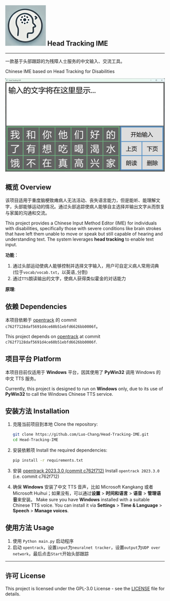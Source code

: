 ## ![screen](./misc/icon_small.png) Head Tracking IME
---
一款基于头部跟踪的为残障人士服务的中文输入、交流工具。

Chinese IME based on Head Tracking for Disabilities

![screen](./misc/image.png)


## 概览 Overview

该项目适用于重度脑梗致瘫病人无法活动、丧失语言能力，但是能听、能理解文字，头部能够运动的情况。通过头部追踪使病人能够自主选择并输出文字从而恢复与家属的沟通和交流。

This project provides a Chinese Input Method Editor (IME) for individuals with disabilities, specifically those with severe conditions like brain strokes that have left them unable to move or speak but still capable of hearing and understanding text. The system leverages **head tracking** to enable text input.

**功能**：
1. 通过头部运动使病人能够控制并选择文字输入，用户可自定义病人常用词典(位于`vocab/vocab.txt`，以英语`,`分割)
1. 通过`TTS`朗读输出的文字，使病人获得类似霍金的对话能力

**原理**:





## 依赖 Dependencies

本项目依赖于 [opentrack](https://github.com/opentrack/opentrack/commit/c762f7128daf5691d4ce60b51ebfd6626bb0006f) 的 commit `c762f7128daf5691d4ce60b51ebfd6626bb0006f`。

This project depends on [opentrack](https://github.com/opentrack/opentrack/commit/c762f7128daf5691d4ce60b51ebfd6626bb0006f) at commit `c762f7128daf5691d4ce60b51ebfd6626bb0006f`.



## 项目平台 Platform

本项目目前仅适用于 **Windows** 平台，因其使用了 **PyWin32** 调用 Windows 的中文 TTS 服务。

Currently, this project is designed to run on **Windows** only, due to its use of **PyWin32** to call the Windows Chinese TTS service.


## 安装方法 Installation

1. 克隆当前项目到本地 Clone the repository:

    ```bash
    git clone https://github.com/Luo-Chang/Head-Tracking-IME.git
    cd Head-Tracking-IME
    ```

1. 安装依赖项 Install the required dependencies:

    ```bash
    pip install -r requirements.txt
    ```

1. 安装 [opentrack 2023.3.0 (commit c762f712)](https://github.com/opentrack/opentrack/commit/c762f7128daf5691d4ce60b51ebfd6626bb0006f) Install `opentrack 2023.3.0` (i.e. commit c762f712)

1. 确保 **Windows** 安装了中文 TTS 音声，比如 Microsoft Kangkang 或者 Microsoft Huihui；如果没有，可以通过**设置** > **时间和语言** > **语音** > **管理语音**来安装。
 Make sure you have **Windows** installed with a suitable Chinese TTS voice. You can install it via **Settings** > **Time & Language** > **Speech** > **Manage voices**.


## 使用方法 Usage

1. 使用 `Python main.py` 启动程序
1. 启动 `opentrack`，设置`input`为`neuralnet tracker`，设置`output`为`UDP over network`，最后点击`Start`开始头部跟踪


---

## 许可 License

This project is licensed under the GPL-3.0 License - see the [LICENSE](LICENSE) file for details.

